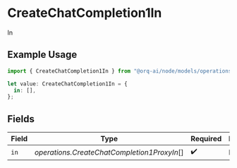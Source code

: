# CreateChatCompletion1In

In

## Example Usage

```typescript
import { CreateChatCompletion1In } from "@orq-ai/node/models/operations";

let value: CreateChatCompletion1In = {
  in: [],
};
```

## Fields

| Field                                       | Type                                        | Required                                    | Description                                 |
| ------------------------------------------- | ------------------------------------------- | ------------------------------------------- | ------------------------------------------- |
| `in`                                        | *operations.CreateChatCompletion1ProxyIn*[] | :heavy_check_mark:                          | N/A                                         |